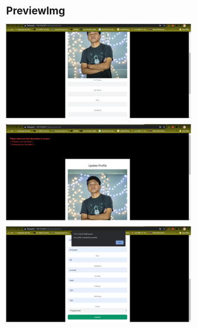 # PreviewImg

![alt text](/62130500062_groupwork_6/preview.jpg?raw=true "Preview")

![alt text](/62130500062_groupwork_6/preview1.jpg?raw=true "Preview1")

![alt text](/62130500062_groupwork_6/preview2.jpg?raw=true "Preview2")